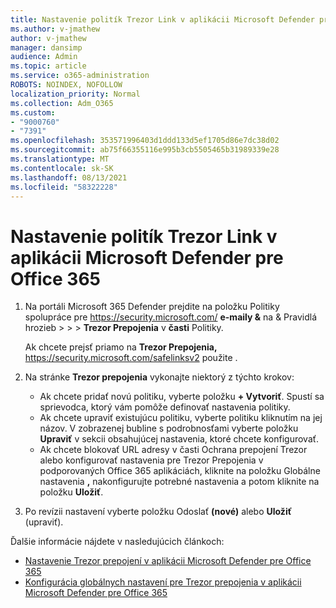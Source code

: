```yaml
---
title: Nastavenie politík Trezor Link v aplikácii Microsoft Defender pre Office 365
ms.author: v-jmathew
author: v-jmathew
manager: dansimp
audience: Admin
ms.topic: article
ms.service: o365-administration
ROBOTS: NOINDEX, NOFOLLOW
localization_priority: Normal
ms.collection: Adm_O365
ms.custom:
- "9000760"
- "7391"
ms.openlocfilehash: 353571996403d1ddd133d5ef1705d86e7dc38d02
ms.sourcegitcommit: ab75f66355116e995b3cb5505465b31989339e28
ms.translationtype: MT
ms.contentlocale: sk-SK
ms.lasthandoff: 08/13/2021
ms.locfileid: "58322228"
---
```

# <a name="set-up-safe-link-policies-in-microsoft-defender-for-office-365"></a>Nastavenie politík Trezor Link v aplikácii Microsoft Defender pre Office 365

1. Na portáli Microsoft 365 Defender prejdite na položku Politiky spolupráce pre <https://security.microsoft.com/> **e-maily &** na & Pravidlá hrozieb \>  \>  \> **Trezor Prepojenia** v **časti** Politiky.

   Ak chcete prejsť priamo na **Trezor Prepojenia,** <https://security.microsoft.com/safelinksv2> použite .

2. Na stránke **Trezor prepojenia** vykonajte niektorý z týchto krokov:
   - Ak chcete pridať novú politiku, vyberte položku **+ Vytvoriť**. Spustí sa sprievodca, ktorý vám pomôže definovať nastavenia politiky.
   - Ak chcete upraviť existujúcu politiku, vyberte politiku kliknutím na jej názov. V zobrazenej bubline s podrobnosťami vyberte položku **Upraviť** v sekcii obsahujúcej nastavenia, ktoré chcete konfigurovať.
   - Ak chcete blokovať URL adresy v časti Ochrana prepojení Trezor alebo konfigurovať nastavenia pre Trezor Prepojenia v podporovaných Office 365 aplikáciách, kliknite na položku Globálne nastavenia **,** nakonfigurujte potrebné nastavenia a potom kliknite na položku **Uložiť**.

3. Po revízii nastavení vyberte položku Odoslať **(nové)** alebo **Uložiť** (upraviť).

Ďalšie informácie nájdete v nasledujúcich článkoch:

- [Nastavenie Trezor prepojení v aplikácii Microsoft Defender pre Office 365](https://docs.microsoft.com/microsoft-365/security/office-365-security/set-up-safe-links-policies)
- [Konfigurácia globálnych nastavení pre Trezor prepojenia v aplikácii Microsoft Defender pre Office 365](https://docs.microsoft.com/microsoft-365/security/office-365-security/configure-global-settings-for-safe-links)
